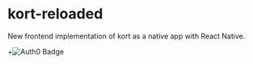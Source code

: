 # kort-reloaded
New frontend implementation of kort as a native app with React Native.

+![Auth0 Badge](http://cdn.auth0.com/oss/badges/a0-badge-light.png)
